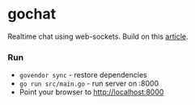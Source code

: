 # gochat

Realtime chat using web-sockets. Build on this [article](https://scotch.io/bar-talk/build-a-realtime-chat-server-with-go-and-websockets).

### Run
* `govendor sync` - restore dependencies
* `go run src/main.go` - run server on :8000
* Point your browser to [http://localhost:8000](http://localhost:8000)
